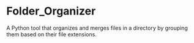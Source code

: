 # Folder_Organizer
A Python tool that organizes and merges files in a directory by grouping them based on their file extensions.
